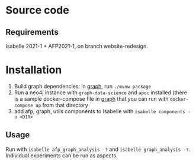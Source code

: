# Source code
## Requirements
Isabelle 2021-1 + AFP2021-1, on branch website-redesign.
# Installation
1. Build graph dependencies: in [graph](graph/), run `./mvnw package`
2. Run a neo4j instance with `graph-data-science` and `apoc` installed (there is a sample docker-compose file in [graph](graph/) that you can run with `docker-compose up` from that directory
3. add afp, graph, utils components to Isabelle with `isabelle components -u <DIR>`
## Usage
Run with `isabelle afp_graph_analysis -?` and `isabelle graph_analysis -?`.
Individual experiments can be run as aspects.
